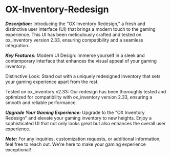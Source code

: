 # OX-Inventory-Redesign

***Description:***
Introducing the "OX Inventory Redesign," a fresh and distinctive user interface (UI) that brings a modern touch to the gaming experience. This UI has been meticulously crafted and tested on ox_inventory version 2.33, ensuring compatibility and a seamless integration.

***Key Features:***
Modern UI Design: Immerse yourself in a sleek and contemporary interface that enhances the visual appeal of your gaming inventory.

Distinctive Look: Stand out with a uniquely redesigned inventory that sets your gaming experience apart from the rest.

Tested on ox_inventory v2.33: Our redesign has been thoroughly tested and optimized for compatibility with ox_inventory version 2.33, ensuring a smooth and reliable performance.

***Upgrade Your Gaming Experience:***
Upgrade to the "OX Inventory Redesign" and elevate your gaming inventory to new heights. Enjoy a sophisticated UI that not only looks great but also enhances the overall user experience.

***Note:*** For any inquiries, customization requests, or additional information, feel free to reach out. We're here to make your gaming experience exceptional!
